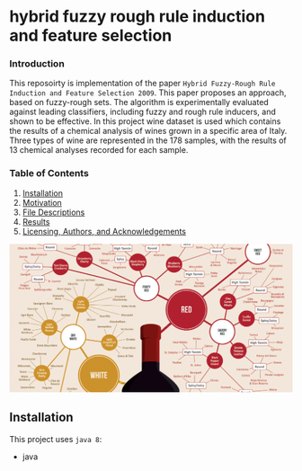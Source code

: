 # hybrid fuzzy rough rule induction and feature selection
### Introduction
This reposoirty is implementation of the paper `Hybrid Fuzzy-Rough Rule Induction and Feature Selection 2009`. This paper proposes an approach, based on fuzzy-rough sets. The algorithm is experimentally evaluated against leading classifiers, including fuzzy and rough rule inducers, and shown to be effective. In this project wine
dataset is used which contains the results of a chemical analysis of wines grown in a specific area of Italy. Three types of wine are represented in the 178 samples, with the results of 13 chemical analyses recorded for each sample.


### Table of Contents

1. [Installation](#installation)
2. [Motivation](#motivation)
3. [File Descriptions](#files)
4. [Results](#results)
5. [Licensing, Authors, and Acknowledgements](#licensing)
<p align="center">
  <img src="1_tena7DCKQfVJQc7BXkW7aA.png" width="700" title="hover text">
 
</p>

## Installation <a name="installation"></a>

This project uses `java 8`:
* java



